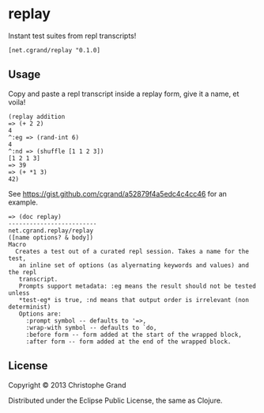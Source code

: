 # replay

Instant test suites from repl transcripts!

    [net.cgrand/replay "0.1.0]

## Usage

Copy and paste a repl transcript inside a replay form, give it a name, et voila!

    (replay addition
    => (+ 2 2)
    4
    ^:eg => (rand-int 6)
    4
    ^:nd => (shuffle [1 1 2 3])
    [1 2 1 3]
    => 39
    => (+ *1 3)
    42)

See https://gist.github.com/cgrand/a52879f4a5edc4c4cc46 for an example.

    => (doc replay)
    -------------------------
    net.cgrand.replay/replay
    ([name options? & body])
    Macro
      Creates a test out of a curated repl session. Takes a name for the test,
       an inline set of options (as alyernating keywords and values) and the repl
       transcript.
       Prompts support metadata: :eg means the result should not be tested unless
       *test-eg* is true, :nd means that output order is irrelevant (non determinist)
       Options are: 
         :prompt symbol -- defaults to '=>,
         :wrap-with symbol -- defaults to `do,
         :before form -- form added at the start of the wrapped block,
         :after form -- form added at the end of the wrapped block.

## License

Copyright © 2013 Christophe Grand

Distributed under the Eclipse Public License, the same as Clojure.
